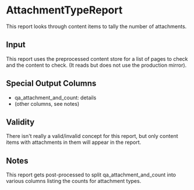# AttachmentTypeReport

This report looks through content items to tally the number of attachments.

## Input

This report uses the preprocessed content store for a list of pages to check and the content to check. (It reads but does not use the production mirror).


## Special Output Columns

- qa_attachment_and_count: details
- (other columns, see notes)

## Validity

There isn't really a valid/invalid concept for this report, but only content items with attachments in them will appear in the report.

## Notes

This report gets post-processed to split qa_attachment_and_count into various columns listing the counts for attachment types.
